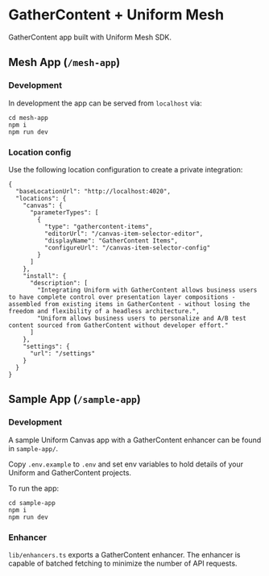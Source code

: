 # GatherContent + Uniform Mesh

GatherContent app built with Uniform Mesh SDK.

## Mesh App (`/mesh-app`)

### Development

In development the app can be served from `localhost` via:

```
cd mesh-app
npm i
npm run dev
```

### Location config

Use the following location configuration to create a private integration:

```
{
  "baseLocationUrl": "http://localhost:4020",
  "locations": {
    "canvas": {
      "parameterTypes": [
        {
          "type": "gathercontent-items",
          "editorUrl": "/canvas-item-selector-editor",
          "displayName": "GatherContent Items",
          "configureUrl": "/canvas-item-selector-config"
        }
      ]
    },
    "install": {
      "description": [
        "Integrating Uniform with GatherContent allows business users to have complete control over presentation layer compositions - assembled from existing items in GatherContent - without losing the freedom and flexibility of a headless architecture.",
        "Uniform allows business users to personalize and A/B test content sourced from GatherContent without developer effort."
      ]
    },
    "settings": {
      "url": "/settings"
    }
  }
}
```

## Sample App (`/sample-app`)

### Development

A sample Uniform Canvas app with a GatherContent enhancer can be found in `sample-app/`.

Copy `.env.example` to `.env` and set env variables to hold details of your Uniform and GatherContent projects.

To run the app:

```
cd sample-app
npm i
npm run dev
```

### Enhancer

`lib/enhancers.ts` exports a GatherContent enhancer. The enhancer is capable of batched fetching to minimize the number of API requests.
